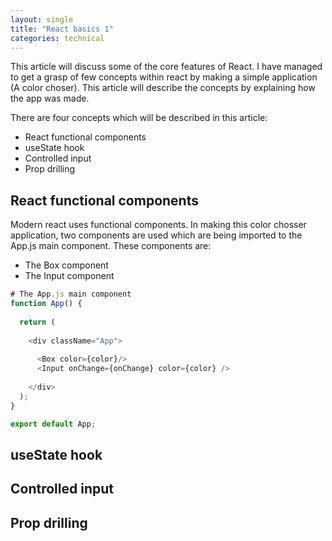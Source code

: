 ```yaml
---
layout: single
title: "React basics 1"
categories: technical
---
```


This article will discuss some of the core features of React. I have managed to get a grasp of few concepts within react by making a simple application (A color choser). This article will describe the concepts by explaining how the app was made.

There are four concepts which will be described in this article:

- React functional components
- useState hook
- Controlled input
- Prop drilling

## React functional components

Modern react uses functional components. In making this color chosser application, two components are used which are being imported to the App.js main component. These components are:

- The Box component
- The Input component


```javascript
# The App.js main component
function App() {
 
  return (
    
    <div className="App">
      
      <Box color={color}/>
      <Input onChange={onChange} color={color} />
      
    </div>
  );
}

export default App;
```



## useState hook

## Controlled input

## Prop drilling
